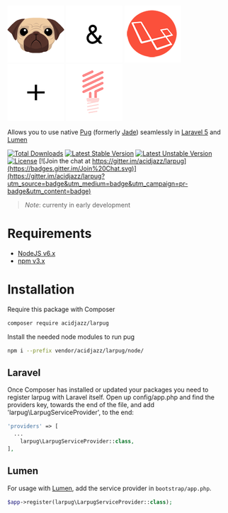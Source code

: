 [![](media/pug128.png)](/pugjs/pug)
![](media/and128.png)
[![](media/laravel128.png)](/http://laravel.com)
![](media/plus128.png)
[![](media/lumen128.png)](/http://lumen.laravel.com)

Allows you to use native [Pug](/pugjs/pug) (formerly [Jade](https://github.com/scrooloose/syntastic/pull/1704)) seamlessly in [Laravel 5](http://laravel.com) and [Lumen](http://lumen.laravel.com)

[![Total Downloads](https://poser.pugx.org/acidjazz/larpug/downloads)](https://packagist.org/packages/acidjazz/larpug)
[![Latest Stable Version](https://poser.pugx.org/acidjazz/larpug/v/stable)](https://packagist.org/packages/acidjazz/larpug)
[![Latest Unstable Version](https://poser.pugx.org/acidjazz/larpug/v/unstable)](https://packagist.org/packages/acidjazz/larpug)
[![License](https://poser.pugx.org/acidjazz/larpug/license)](https://packagist.org/packages/acidjazz/larpug)
[![Join the chat at https://gitter.im/acidjazz/larpug](https://badges.gitter.im/Join%20Chat.svg)](https://gitter.im/acidjazz/larpug?utm_source=badge&utm_medium=badge&utm_campaign=pr-badge&utm_content=badge)

> *Note*: currenty in early development

# Requirements

* [NodeJS v6.x](https://nodejs.org/en/)
* [npm v3.x](https://www.npmjs.com/)


# Installation

Require this package with Composer

```bash
composer require acidjazz/larpug
```

Install the needed node modules to run pug
```bash
npm i --prefix vendor/acidjazz/larpug/node/
```

## Laravel

Once Composer has installed or updated your packages you need to register larpug with Laravel itself. Open up config/app.php and find the providers key, towards the end of the file, and add 'larpug\LarpugServiceProvider', to the end:

```php
'providers' => [
  ...
    larpug\LarpugServiceProvider::class,
],
```
## Lumen

For usage with [Lumen](http://lumen.laravel.com), add the service provider in `bootstrap/app.php`. 

```php
$app->register(larpug\LarpugServiceProvider::class);
```

